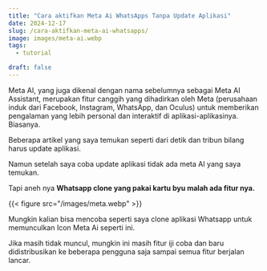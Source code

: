 ```yaml
---
title: "Cara aktifkan Meta Ai WhatsApps Tanpa Update Aplikasi"
date: 2024-12-17
slug: /cara-aktifkan-meta-ai-whatsapps/
image: images/meta-ai.webp
tags:
  - tutorial

draft: false
---
```


Meta AI, yang juga dikenal dengan nama sebelumnya sebagai Meta AI Assistant, merupakan fitur canggih yang dihadirkan oleh Meta (perusahaan induk dari Facebook, Instagram, WhatsApp, dan Oculus) untuk memberikan pengalaman yang lebih personal dan interaktif di aplikasi-aplikasinya. Biasanya.

Beberapa artikel yang saya temukan seperti dari detik dan tribun bilang harus update aplikasi.

Namun setelah saya coba update aplikasi tidak ada meta AI yang saya temukan.

Tapi aneh nya **Whatsapp clone yang pakai kartu byu malah ada fitur nya.**

{{< figure src="/images/meta.webp" >}}

Mungkin kalian bisa mencoba seperti saya clone aplikasi Whatsapp untuk memunculkan Icon Meta Ai seperti ini.

Jika masih tidak muncul, mungkin ini masih fitur iji coba dan baru didistribusikan ke beberapa pengguna saja sampai semua fitur berjalan lancar.

